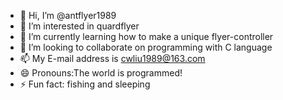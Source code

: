 - 👋 Hi, I’m @antflyer1989
- 👀 I’m interested in quardflyer
- 🌱 I’m currently learning how to make a unique flyer-controller
- 💞️ I’m looking to collaborate on programming with C language
- 📫 My E-mail address is cwliu1989@163.com
- 😄 Pronouns:The world is programmed!
- ⚡ Fun fact: fishing and sleeping

<!---
antflyer1989/antflyer1989 is a ✨ special ✨ repository because its `README.md` (this file) appears on your GitHub profile.
You can click the Preview link to take a look at your changes.
--->

